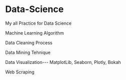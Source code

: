 # Data-Science
My all Practice for Data Science

Machine Learning Algorithm

Data Cleaning Process

Data Mining Tehnique

Data Visualization--- MatplotLib, Seaborn, Plotly, Bokah

Web Scraping
